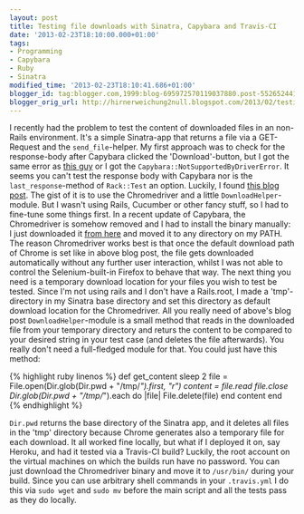 ```yaml
---
layout: post
title: Testing file downloads with Sinatra, Capybara and Travis-CI
date: '2013-02-23T18:10:00.000+01:00'
tags:
- Programming
- Capybara
- Ruby
- Sinatra
modified_time: '2013-02-23T18:10:41.686+01:00'
blogger_id: tag:blogger.com,1999:blog-695972570119037880.post-5526524417408376548
blogger_orig_url: http://hirnerweichung2null.blogspot.com/2013/02/testing-file-downloads-with-sinatra.html
---
```


I recently had the problem to test the content of downloaded files in an non-Rails environment. It's a simple Sinatra-app that returns a file via a GET-Request and the `send_file`-helper. My first approach was to check for the response-body after Capybara clicked the 'Download'-button, but I got the same error as [this guy](https://groups.google.com/forum/?fromgroups=#!topic/cukes/YTe8_0O_Y0o) or I got the `Capybara::NotSupportedByDriverError`. It seems you can't test the response body with Capybara nor is the `last_response`-method of `Rack::Test` an option. Luckily, I found [this blog post](http://collectiveidea.com/blog/archives/2012/01/27/testing-file-downloads-with-capybara-and-chromedriver/). The gist of it is to use the Chromedriver and a little `DownloadHelper`-module. But I wasn't using Rails, Cucumber or other fancy stuff, so I had to fine-tune some things first. In a recent update of Capybara, the Chromedriver is somehow removed and I had to install the binary manually: I just downloaded it [from here](http://code.google.com/p/chromedriver/downloads/list) and moved it to any directory on my PATH. The reason Chromedriver works best is that once the default download path of Chrome is set like in above blog post, the file gets downloaded automatically without any further user interaction, whilst I was not able to control the Selenium-built-in Firefox to behave that way. The next thing you need is a temporary download location for your files you wish to test be tested. Since I'm not using rails and I don't have a Rails.root, I made a 'tmp'-directory in my Sinatra base directory and set this directory as default download location for the Chromedriver. All you really need of above's blog post `DownloadHelper`-module is a small method that reads in the downloaded file from your temporary directory and returs the content to be compared to your desired string in your test case (and deletes the file afterwards). You really don't need a full-fledged module for that. You could just have this method:

{% highlight ruby linenos %}
def get_content
  sleep 2
  file = File.open(Dir.glob(Dir.pwd + "/tmp/*").first, "r")
  content = file.read
  file.close
  Dir.glob(Dir.pwd + "/tmp/*").each do |file|
    File.delete(file)
  end
  content
end
{% endhighlight %}

`Dir.pwd` returns the base directory of the Sinatra app, and it deletes all files in the 'tmp' directory because Chrome generates also a temporary file for each download. It all worked fine locally, but what if I deployed it on, say Heroku, and had it tested via a Travis-CI build? Luckily, the root account on the virtual machines on which the builds run have no password. You can just download the Chromedriver binary and move it to `/usr/bin/` during your build. Since you can use arbitrary shell commands in your `.travis.yml` I do this via `sudo wget` and  `sudo mv` before the main script and all the tests pass as they do locally.